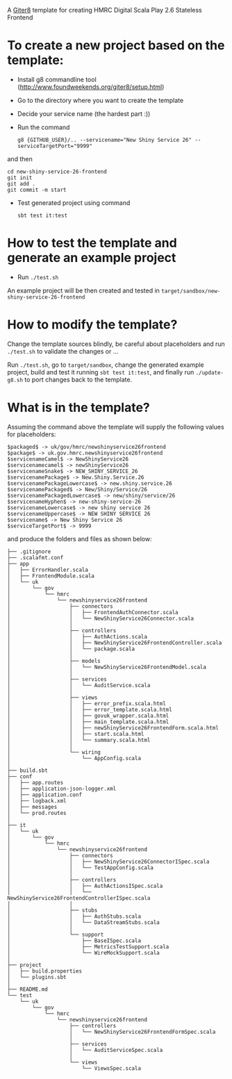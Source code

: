 A [Giter8](http://www.foundweekends.org/giter8/) template for creating HMRC Digital Scala Play 2.6 Stateless Frontend

To create a new project based on the template:
==

* Install g8 commandline tool (http://www.foundweekends.org/giter8/setup.html)
* Go to the directory where you want to create the template
* Decide your service name (the hardest part :))
* Run the command

    `g8 {GITHUB_USER}/.. --servicename="New Shiny Service 26" --serviceTargetPort="9999"`
    
and then
    
    cd new-shiny-service-26-frontend
    git init
	git add .
	git commit -m start
  
* Test generated project using command 

    `sbt test it:test`
    

How to test the template and generate an example project 
==

* Run `./test.sh` 

An example project will be then created and tested in `target/sandbox/new-shiny-service-26-frontend`

How to modify the template?
==

Change the template sources blindly, 
be careful about placeholders and run `./test.sh` to validate the changes
or ... 

Run `./test.sh`, go to `target/sandbox`, 
change the generated example project, 
build and test it running `sbt test it:test`,
and finally run `./update-g8.sh` to port changes back to the template.

What is in the template?
==

Assuming the command above 
the template will supply the following values for placeholders:

    $packaged$ -> uk/gov/hmrc/newshinyservice26frontend
	$package$ -> uk.gov.hmrc.newshinyservice26frontend
	$servicenameCamel$ -> NewShinyService26
	$servicenamecamel$ -> newShinyService26
	$servicenameSnake$ -> NEW_SHINY_SERVICE_26
	$servicenamePackage$ -> New.Shiny.Service.26
	$servicenamePackageLowercase$ -> new.shiny.service.26
	$servicenamePackaged$ -> New/Shiny/Service/26
	$servicenamePackagedLowercase$ -> new/shiny/service/26
	$servicenameHyphen$ -> new-shiny-service-26
	$servicenameLowercase$ -> new shiny service 26
	$servicenameUppercase$ -> NEW SHINY SERVICE 26
	$servicename$ -> New Shiny Service 26
	$serviceTargetPort$ -> 9999

and produce the folders and files as shown below:

    ├── .gitignore
	├── .scalafmt.conf
	├── app
	│   ├── ErrorHandler.scala
	│   ├── FrontendModule.scala
	│   └── uk
	│       └── gov
	│           └── hmrc
	│               └── newshinyservice26frontend
	│                   ├── connectors
	│                   │   ├── FrontendAuthConnector.scala
	│                   │   └── NewShinyService26Connector.scala
	│                   │
	│                   ├── controllers
	│                   │   ├── AuthActions.scala
	│                   │   ├── NewShinyService26FrontendController.scala
	│                   │   └── package.scala
	│                   │
	│                   ├── models
	│                   │   └── NewShinyService26FrontendModel.scala
	│                   │
	│                   ├── services
	│                   │   └── AuditService.scala
	│                   │
	│                   ├── views
	│                   │   ├── error_prefix.scala.html
	│                   │   ├── error_template.scala.html
	│                   │   ├── govuk_wrapper.scala.html
	│                   │   ├── main_template.scala.html
	│                   │   ├── newShinyService26FrontendForm.scala.html
	│                   │   ├── start.scala.html
	│                   │   └── summary.scala.html
	│                   │
	│                   └── wiring
	│                       └── AppConfig.scala
	│
	├── build.sbt
	├── conf
	│   ├── app.routes
	│   ├── application-json-logger.xml
	│   ├── application.conf
	│   ├── logback.xml
	│   ├── messages
	│   └── prod.routes
	│
	├── it
	│   └── uk
	│       └── gov
	│           └── hmrc
	│               └── newshinyservice26frontend
	│                   ├── connectors
	│                   │   ├── NewShinyService26ConnectorISpec.scala
	│                   │   └── TestAppConfig.scala
	│                   │
	│                   ├── controllers
	│                   │   ├── AuthActionsISpec.scala
	│                   │   └── NewShinyService26FrontendControllerISpec.scala
	│                   │
	│                   ├── stubs
	│                   │   ├── AuthStubs.scala
	│                   │   └── DataStreamStubs.scala
	│                   │
	│                   └── support
	│                       ├── BaseISpec.scala
	│                       ├── MetricsTestSupport.scala
	│                       └── WireMockSupport.scala
	│
	├── project
	│   ├── build.properties
	│   └── plugins.sbt
	│
	├── README.md
	└── test
	    └── uk
	        └── gov
	            └── hmrc
	                └── newshinyservice26frontend
	                    ├── controllers
	                    │   └── NewShinyService26FrontendFormSpec.scala
	                    │
	                    ├── services
	                    │   └── AuditServiceSpec.scala
	                    │
	                    └── views
	                        └── ViewsSpec.scala
